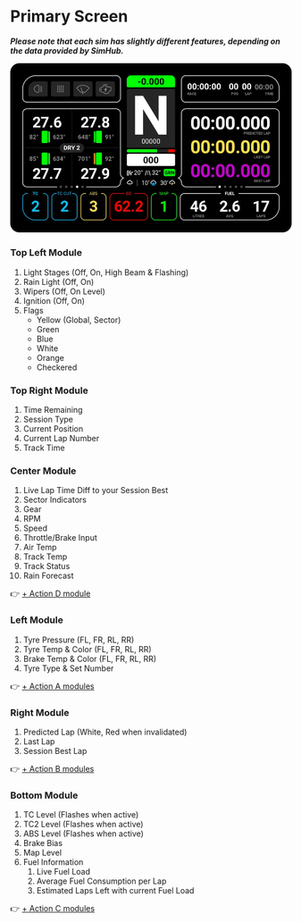 # Primary Screen
***Please note that each sim has slightly different features, depending on the data provided by SimHub.***

![Primary Screen](./images/Primary.jpg)

### Top Left Module
1. Light Stages (Off, On, High Beam & Flashing)
2. Rain Light (Off, On)
3. Wipers (Off, On Level)
4. Ignition (Off, On)
5. Flags
	* Yellow (Global, Sector)
	* Green
	* Blue
	* White
	* Orange
	* Checkered

### Top Right Module
1. Time Remaining
2. Session Type
3. Current Position
4. Current Lap Number
5. Track Time

### Center Module
1. Live Lap Time Diff to your Session Best
2. Sector Indicators
2. Gear
3. RPM
4. Speed
5. Throttle/Brake Input
6. Air Temp
7. Track Temp
8. Track Status
9. Rain Forecast

👉 [+ Action D module](actions.md)

### Left Module 
1. Tyre Pressure (FL, FR, RL, RR)
2. Tyre Temp & Color (FL, FR, RL, RR)
3. Brake Temp & Color (FL, FR, RL, RR)
4. Tyre Type & Set Number

👉 [+ Action A modules](actions.md)

### Right Module
1. Predicted Lap (White, Red when invalidated)
2. Last Lap
3. Session Best Lap

👉 [+ Action B modules](actions.md)

### Bottom Module
1. TC Level (Flashes when active)
2. TC2 Level (Flashes when active)
3. ABS Level (Flashes when active)
4. Brake Bias
5. Map Level
6. Fuel Information
	1. Live Fuel Load
	2. Average Fuel Consumption per Lap
	3. Estimated Laps Left with current Fuel Load

👉 [+ Action C modules](actions.md)